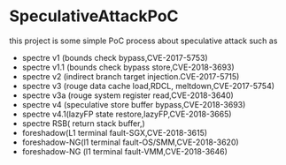 # SpeculativeAttackPoC

this project is some simple PoC process about speculative attack such as 
* spectre v1 (bounds check bypass,CVE-2017-5753)
* spectre v1.1 (bounds check bypass store,CVE-2018-3693)
* spectre v2 (indirect branch target injection.CVE-2017-5715)
* spectre v3 (rouge data cache load,RDCL, meltdown,CVE-2017-5754)
* spectre v3a (rouge system register read,CVE-2018-3640)
* spectre v4 (speculative store buffer bypass,CVE-2018-3693)
* spectre v4.1(lazyFP state restore,lazyFP,CVE-2018-3665)
* spectre RSB( return stack buffer,)
* foreshadow(L1 terminal fault-SGX,CVE-2018-3615)
* foreshadow-NG(l1 terminal fault-OS/SMM,CVE-2018-3620)
* foreshadow-NG (l1 terminal fault-VMM,CVE-2018-3646)


